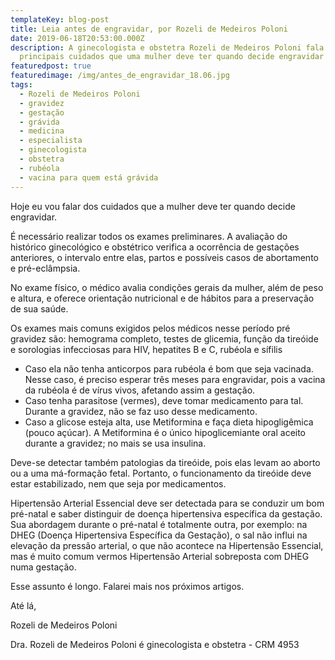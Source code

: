 ```yaml
---
templateKey: blog-post
title: Leia antes de engravidar, por Rozeli de Medeiros Poloni
date: 2019-06-18T20:53:00.000Z
description: A ginecologista e obstetra Rozeli de Medeiros Poloni fala sobre os
  principais cuidados que uma mulher deve ter quando decide engravidar
featuredpost: true
featuredimage: /img/antes_de_engravidar_18.06.jpg
tags:
  - Rozeli de Medeiros Poloni
  - gravidez
  - gestação
  - grávida
  - medicina
  - especialista
  - ginecologista
  - obstetra
  - rubéola
  - vacina para quem está grávida
---
```

<!--StartFragment-->

Hoje eu vou falar dos cuidados que a mulher deve ter quando decide engravidar.

É necessário realizar todos os exames preliminares. A avaliação do histórico ginecológico e obstétrico verifica a ocorrência de gestações anteriores, o intervalo entre elas, partos e possíveis casos de abortamento e pré-eclâmpsia.



No exame físico, o médico avalia condições gerais da mulher, além de peso e altura, e oferece orientação nutricional e de hábitos para a preservação de sua saúde.

Os exames mais comuns exigidos pelos médicos nesse período pré gravidez são: hemograma completo, testes de glicemia, função da tireóide e sorologias infecciosas para HIV, hepatites B e C, rubéola e sífilis

* Caso ela não tenha anticorpos para rubéola é bom que seja vacinada. Nesse caso, é preciso esperar três meses para engravidar, pois a vacina da rubéola é de vírus vivos, afetando assim a gestação.
* Caso tenha parasitose (vermes), deve tomar medicamento para tal. Durante a gravidez, não se faz uso desse medicamento.
* Caso a glicose esteja alta, use Metiformina e faça dieta hipogligêmica (pouco açúcar). A Metiformina é o único hipoglicemiante oral aceito durante a gravidez; no mais se usa insulina.

Deve-se detectar também patologias da tireóide, pois elas levam ao aborto ou a uma má-formação fetal. Portanto, o funcionamento da tireóide deve estar estabilizado, nem que seja por medicamentos.

Hipertensão Arterial Essencial deve ser detectada para se conduzir um bom pré-natal e saber distinguir de doença hipertensiva específica da gestação. Sua abordagem durante o pré-natal é totalmente outra, por exemplo: na DHEG (Doença Hipertensiva Específica da Gestação), o sal não influi na elevação da pressão arterial, o que não acontece na Hipertensão Essencial, mas é muito comum vermos Hipertensão Arterial sobreposta com DHEG numa gestação.

Esse assunto é longo. Falarei mais nos próximos artigos.

Até lá,

Rozeli de Medeiros Poloni



Dra. Rozeli de Medeiros Poloni é ginecologista e obstetra - CRM 4953



<!--EndFragment-->